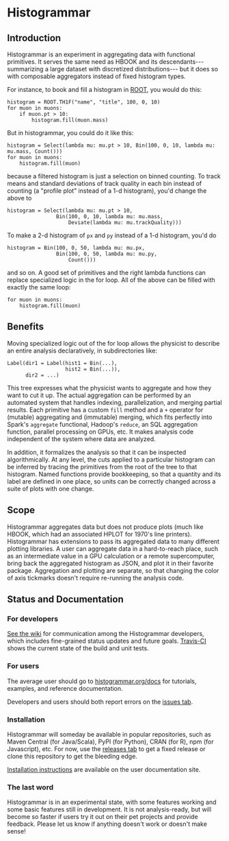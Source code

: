 # Histogrammar

## Introduction

Histogrammar is an experiment in aggregating data with functional primitives. It serves the same need as HBOOK and its descendants--- summarizing a large dataset with discretized distributions--- but it does so with composable aggregators instead of fixed histogram types.

For instance, to book and fill a histogram in [ROOT](http://root.cern.ch), you would do this:

    histogram = ROOT.TH1F("name", "title", 100, 0, 10)
    for muon in muons:
        if muon.pt > 10:
            histogram.fill(muon.mass)

But in histogrammar, you could do it like this:

    histogram = Select(lambda mu: mu.pt > 10, Bin(100, 0, 10, lambda mu: mu.mass, Count()))
    for muon in muons:
        histogram.fill(muon)

because a filtered histogram is just a selection on binned counting. To track means and standard deviations of track quality in each bin instead of counting (a "profile plot" instead of a 1-d histogram), you'd change the above to

    histogram = Select(lambda mu: mu.pt > 10,
                    Bin(100, 0, 10, lambda mu: mu.mass,
                        Deviate(lambda mu: mu.trackQuality)))

To make a 2-d histogram of `px` and `py` instead of a 1-d histogram, you'd do

    histogram = Bin(100, 0, 50, lambda mu: mu.px,
                    Bin(100, 0, 50, lambda mu: mu.py,
                        Count()))

and so on. A good set of primitives and the right lambda functions can replace specialized logic in the for loop. All of the above can be filled with exactly the same loop:

    for muon in muons:
        histogram.fill(muon)

## Benefits

Moving specialized logic out of the for loop allows the physicist to describe an entire analysis declaratively, in subdirectories like:

    Label(dir1 = Label(hist1 = Bin(...),
                       hist2 = Bin(...)),
          dir2 = ...)

This tree expresses what the physicist wants to aggregate and how they want to cut it up. The actual aggregation can be performed by an automated system that handles indexing, parallelization, and merging partial results. Each primitive has a custom `fill` method and a `+` operator for (mutable) aggregating and (immutable) merging, which fits perfectly into Spark's `aggregate` functional, Hadoop's `reduce`, an SQL aggregation function, parallel processing on GPUs, etc. It makes analysis code independent of the system where data are analyzed.

In addition, it formalizes the analysis so that it can be inspected algorithmically. At any level, the cuts applied to a particular histogram can be inferred by tracing the primitives from the root of the tree to that histogram. Named functions provide bookkeeping, so that a quantity and its label are defined in one place, so units can be correctly changed across a suite of plots with one change.

## Scope

Histogrammar aggregates data but does not produce plots (much like HBOOK, which had an associated HPLOT for 1970's line printers). Histogrammar has extensions to pass its aggregated data to many different plotting libraries. A user can aggregate data in a hard-to-reach place, such as an intermediate value in a GPU calculation or a remote supercomputer, bring back the aggregated histogram as JSON, and plot it in their favorite package. Aggregation and plotting are separate, so that changing the color of axis tickmarks doesn't require re-running the analysis code.

## Status and Documentation

### For developers

[See the wiki](../../wiki) for communication among the Histogrammar developers, which includes fine-grained status updates and future goals. [Travis-CI](http://travis-ci.org/diana-hep/histogrammar) shows the current state of the build and unit tests.

### For users

The average user should go to [histogrammar.org/docs](http://histogrammar.org/docs) for tutorials, examples, and reference documentation.

Developers and users should both report errors on the [issues tab](http://github.com/diana-hep/histogrammar/issues).

### Installation

Histogrammar will someday be available in popular repositories, such as Maven Central (for Java/Scala), PyPI (for Python), CRAN (for R), npm (for Javascript), etc. For now, use the [releases tab](http://github.com/diana-hep/histogrammar/releases) to get a fixed release or clone this repository to get the bleeding edge.

[Installation instructions](http://histogrammar.org/docs/install.html) are available on the user documentation site.

### The last word

Histogrammar is in an experimental state, with some features working and some basic features still in development. It is not analysis-ready, but will become so faster if users try it out on their pet projects and provide feedback. Please let us know if anything doesn't work or doesn't make sense!
